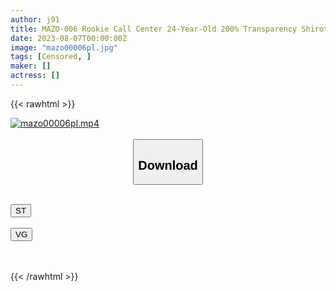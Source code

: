 ```yaml
---
author: j91
title: MAZO-006 Rookie Call Center 24-Year-Old 200% Transparency Shirot Beautiful Woman Tied Up Unprotected Ecup Divine Constriction Pet Pewter Training For Sexual Processing I Want To Be Pleasant
date: 2023-08-07T00:00:00Z
image: "mazo00006pl.jpg"
tags: [Censored, ]
maker: []
actress: []
---
```



{{< rawhtml >}}

<div class="video" data-videoid="LD3gzVreletR2Dm">
    <a href="javascript:;">
        <img src="https://my.j91.asia/posts/mazo00006pl/mazo00006pl.jpg" width="WIDTH" height="HEIGHT" alt="mazo00006pl.mp4" loading="lazy">
    </a>
</div>

<script type="text/javascript" src="https://j91.asia/asset/on-demand-st.js"></script>

<br>
  <link rel="stylesheet" href="https://j91.asia/asset/bs5.css">
  
  <center>
  <button class="btn btn-primary" type="button" data-bs-toggle="collapse" data-bs-target=".multi-collapse" aria-expanded="false" aria-controls="multiCollapseExample1 multiCollapseExample2"><h2>Download</h2></button></center>
</p>
<div class="row">
  <div class="col">
    <div class="collapse multi-collapse" id="multiCollapseExample1">
      <div class="card card-body">
	      	      <br>
<div class="buttons">  
<a href="https://streamtape.to/v/LD3gzVreletR2Dm"><button class="btn-hover color-3"><i class="fa fa-download"></i> ST</button></a></div>
    </div>
  </div>
</div>
  <div class="col">
    <div class="collapse multi-collapse" id="multiCollapseExample2">
      <div class="card card-body">
	      <br>
<div class="buttons">
    <a href="https://vgembed.com/v/mMq75LDqkw5XPBY"><button class="btn-hover color-9"><i class="fa fa-download"></i> VG</button></a></div>
<br><br>
      </div>
    </div>
  </div>
</div>

{{< /rawhtml >}}